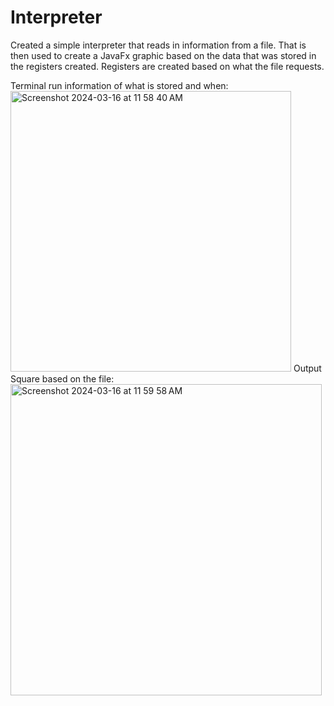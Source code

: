 # Interpreter
Created a simple interpreter that reads in information from a file. That is then used to create a JavaFx graphic based on the data that was stored in the registers created. Registers are created based on what the file requests. 


Terminal run information of what is stored and when:
<img width="449" alt="Screenshot 2024-03-16 at 11 58 40 AM" src="https://github.com/RyanNourse/Interpreter/assets/77693212/04df221e-7abd-4e26-ad39-17d528d3333b">
Output Square based on the file:
<img width="498" alt="Screenshot 2024-03-16 at 11 59 58 AM" src="https://github.com/RyanNourse/Interpreter/assets/77693212/7133b75c-99ce-4ec7-8617-c94aff3aa849">
